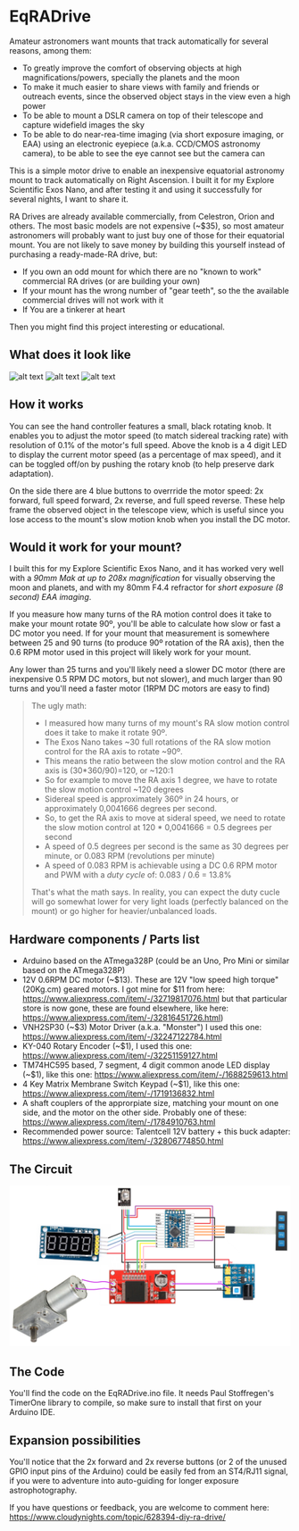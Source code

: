 # EqRADrive

Amateur astronomers want mounts that track automatically for several reasons, among them: 

  * To greatly improve the comfort of observing objects at high magnifications/powers, specially the planets and the moon
  * To make it much easier to share views with family and friends or outreach events, since the observed object stays in the view even a high power
  * To be able to mount a DSLR camera on top of their telescope and capture widefield images the sky
  * To be able to do near-rea-time imaging (via short exposure imaging, or EAA) using an electronic eyepiece (a.k.a. CCD/CMOS astronomy camera), to be able to see the eye cannot see but the camera can

This is a simple motor drive to enable an inexpensive equatorial astronomy mount to track automatically on Right Ascension. I built it for my Explore Scientific Exos Nano, and after testing it and using it successfully for several nights, I want to share it. 

RA Drives are already available commercially, from Celestron, Orion and others. The most basic models are not expensive (~$35), so most amateur astronomers will probably want to just buy one of those for their equatorial mount. You are not
likely to save money by building this yourself instead of purchasing a ready-made-RA drive, but:

* If you own an odd mount for which there are no "known to work" commercial RA drives (or are building your own)
* If your mount has the wrong number of "gear teeth", so the the available commercial drives will not work with it
* If You are a tinkerer at heart

Then you might find this project interesting or educational.



## What does it look like
![alt text](https://www.cloudynights.com/uploads/gallery/album_8920/sml_gallery_265278_8920_293144.jpg "Final result")
![alt text](https://www.cloudynights.com/uploads/gallery/album_8920/sml_gallery_265278_8920_140449.jpg "Hand controller")
![alt text](https://www.cloudynights.com/uploads/gallery/album_8920/sml_gallery_265278_8920_504366.jpg "Motor")



## How it works

  You can see the hand controller features a small, black rotating knob. It enables you to adjust the motor speed (to match sidereal tracking rate) with resolution of 0.1% of the motor's full speed.
  Above the knob is a 4 digit LED to display the current motor speed (as a percentage of max speed), and it can be toggled off/on by pushing the rotary knob (to help preserve dark adaptation).
  
  On the side there are 4 blue buttons to overrride the motor speed: 2x forward, full speed forward, 2x reverse, and full speed reverse. These help frame the observed object in the telescope view, which is useful since you lose access to the mount's slow motion knob when you install the DC motor. 



## Would it work for your mount?

  I built this for my Explore Scientific Exos Nano, and it has worked very well with a *90mm Mak at up to 208x magnification* for visually observing the moon and planets, and with my 80mm F4.4 refractor for *short exposure (8 second) EAA imaging*.

  If you measure how many turns of the RA motion control does it take to make your mount rotate 90º, you'll be able to calculate how slow or fast a DC motor you need.
  If for your mount that measurement is somewhere between 25 and 90 turns (to produce 90º rotation of the RA axis), then the 0.6 RPM motor used in this project will likely work for your mount. 
  
  Any lower than 25 turns and you'll likely need a slower DC motor (there are inexpensive 0.5 RPM DC motors, but not slower), and much larger than 90 turns and you'll need a faster motor (1RPM DC motors are easy to find)

> The ugly math: 
>
> * I measured how many turns of my mount's RA slow motion control does it take to make it rotate 90º.
> * The Exos Nano takes ~30 full rotations of the RA slow motion control for the RA axis to rotate ~90º.
> * This means the ratio between the slow motion control and the RA axis is (30*360/90)=120, or ~120:1
> * So for example to move the RA axis 1 degree, we have to rotate the slow motion control ~120 degrees
> * Sidereal speed is approximately 360º in 24 hours, or approximately 0,0041666 degrees per second.
> * So, to get the RA axis to move at sideral speed, we need to rotate the slow motion control at 120 * 0,0041666 = 0.5 degrees per second
> * A speed of 0.5 degrees per second is the same as 30 degrees per minute, or 0.083 RPM (revolutions per minute)
> * A speed of 0.083 RPM is achievable using a DC 0.6 RPM motor and PWM with a *duty cycle* of: 0.083 / 0.6 = 13.8%
>
> That's what the math says. In reality, you can expect the duty cucle will go somewhat lower for very light loads (perfectly balanced on the mount) or go higher for heavier/unbalanced loads.



## Hardware components / Parts list
* Arduino based on the ATmega328P (could be an Uno, Pro Mini or similar based on the ATmega328P)
* 12V 0.6RPM DC motor (~$13). These are 12V "low speed high torque" (20Kg.cm) geared motors. I got mine for $11 from here: https://www.aliexpress.com/item/-/32719817076.html but that particular store is now gone, these are found elsewhere, like here: https://www.aliexpress.com/item/-/32816451726.html)
* VNH2SP30 (~$3) Motor Driver (a.k.a. "Monster") I used this one: https://www.aliexpress.com/item/-/32247122784.html 
* KY-040 Rotary Encoder (~$1), I used this one: https://www.aliexpress.com/item/-/32251159127.html 
* TM74HC595 based, 7 segment, 4 digit common anode LED display (~$1), like this one: https://www.aliexpress.com/item/-/1688259613.html
* 4 Key Matrix Membrane Switch Keypad (~$1), like this one: https://www.aliexpress.com/item/-/1719136832.html
* A shaft couplers of the approrpiate size, matching your mount on one side, and the motor on the other side. Probably one of these: https://www.aliexpress.com/item/-/1784910763.html
* Recommended power source: Talentcell 12V battery + this buck adapter: https://www.aliexpress.com/item/-/32806774850.html



## The Circuit
![alt text](https://raw.githubusercontent.com/vlaate/EqRADrive/master/EqRADrive.png "Circuit")



## The Code
  You'll find the code on the EqRADrive.ino file. It needs Paul Stoffregen's TimerOne library to compile, so make sure to install that first on your Arduino IDE.


## Expansion possibilities

  You'll notice that the 2x forward and 2x reverse buttons (or 2 of the unused GPIO input pins of the Arduino) could be easily fed from an ST4/RJ11 signal, if you were to adventure into auto-guiding for longer exposure astrophotography.
  
If you have questions or feedback, you are welcome to comment here: https://www.cloudynights.com/topic/628394-diy-ra-drive/
  
  
